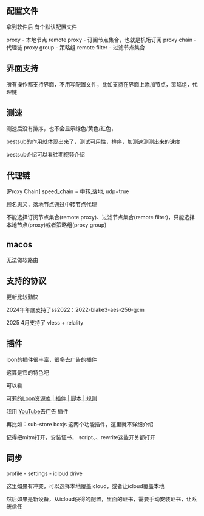 ## 配置文件
拿到软件后 有个默认配置文件

proxy - 本地节点
remote proxy - 订阅节点集合，也就是机场订阅
proxy chain - 代理链
proxy group - 策略组
remote filter - 过滤节点集合

## 界面支持

所有操作都支持界面，不用写配置文件，比如支持在界面上添加节点，策略组，代理链

## 测速
测速后没有排序，也不会显示绿色/黄色/红色，

bestsub的作用就体现出来了，测试可用性，排序，加测速测测出来的速度

bestsub介绍可以看往期视频介绍

## 代理链
[Proxy Chain]
speed_chain = 中转,落地, udp=true

顾名思义，落地节点通过中转节点代理

不能选择订阅节点集合(remote proxy)、过滤节点集合(remote filter)，只能选择本地节点(proxy)或者策略组(proxy group)

## macos

无法做软路由

## 支持的协议

更新比较勤快

2024年年底支持了ss2022：2022-blake3-aes-256-gcm

2025 4月支持了 vless + relality


## 插件

loon的插件很丰富，很多去广告的插件

这算是它的特色吧

可以看

[可莉的Loon资源库 | 插件 | 脚本 | 规则](https://github.com/luestr/ProxyResource)

我用 [YouTube去广告](https://www.nsloon.com/openloon/import?plugin=https://kelee.one/Tool/Loon/Plugin/YouTube_remove_ads.plugin) 插件

再比如：sub-store boxjs 这两个功能插件，这里就不详细介绍

记得把mitm打开，安装证书， script、、rewrite这些开关都打开

## 同步
profile - settings - icloud drive

这里如果有冲突，可以选择本地覆盖icloud，或者让icloud覆盖本地

然后如果是新设备，从icloud获得的配置，里面的证书，需要手动安装证书，让系统信任

